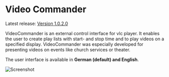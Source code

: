 # Video Commander

Latest release: [Version 1.0.2.0](https://peschuster.s3.amazonaws.com/feg-giessen/VideoCommander_1-0-2-0.zip)

VideoCommander is an external control interface for vlc player. It enables the user to create play lists with start- and stop time and to play videos on a specified display. VideoCommander was especially developed for presenting videos on events like church services or theater.

The user interface is available in **German (default) and English**.

![Screenshot](https://raw.github.com/feg-giessen/videocommander/master/docs/screen1.png)
